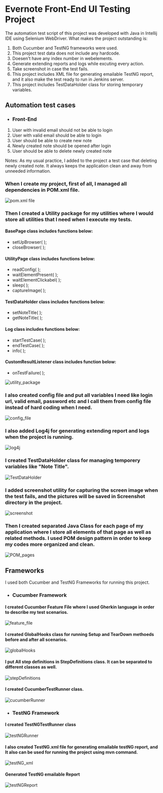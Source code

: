 # Evernote Front-End UI Testing Project
The automation test script of this project was developed with Java in Intellij IDE using Selenium WebDriver. What makes the project outstanding is:
1. Both Cucumber and TestNG frameworks were used.
2. This project test data does not include any hardcode.
3. Doesen't have any index number in webelements.
4. Generate extending reports and logs while excuting every action.
5. Take screenshot in case the test fails.
6. This project includes XML file for generating emailable TestNG report, and it also make the test ready to run in Jenkins server.
7. This project includes TestDataHolder class for storing temporary variables. 

## Automation test cases
- ### Front-End
1. User with invalid email should not be able to login
2. User with valid email should be able to login
3. User should be able to create new note
4. Newly created note should be opened after login
5. User should be able to delete newly created note

Notes: As my usual practice, I added to the project a test case that deleting newly created note. It always keeps the application clean and away from unneeded information. 

### When I create my project, first of all, I managed all dependencies in POM.xml file.
![pom.xml file](https://user-images.githubusercontent.com/92171994/148689965-4d6c635e-8a16-4950-b150-e33fa3f0f0cb.png)

### Then I created a Utility package for my utilities where I would store all utilities that I need when I execute my tests.
#### BasePage class includes functions below:
* setUpBrowser( );
* closeBrowser( );
#### UtilityPage class includes functions below:
* readConfig( );
* waitElementPresent( );
* waitElementClickabel( );
* sleep( );
* captureImage( );
#### TestDataHolder class includes functions below:
* setNoteTitle( );
* getNoteTitle( );
#### Log class includes functions below:
* startTestCase( );
* endTestCase( );
* info( );
#### CustomResultListener class includes function below:
* onTestFailure( );

![utility_package](https://user-images.githubusercontent.com/92171994/148690333-ad1a4c67-b9fd-4c72-946d-25c5057ffa42.png)

### I also created config file and put all variables I need like login url, valid email, password etc and I call them from config file instead of hard coding when I need.
![config_file](https://user-images.githubusercontent.com/92171994/148691152-1939349f-b577-4bb2-82e6-5f724c828254.png)

### I also added Log4j for generating extending report and logs when the project is running.
![log4j](https://user-images.githubusercontent.com/92171994/148691918-ab6f9d3b-54bf-4ca7-80a8-e40abea5a244.png)

### I created TestDataHolder class for managing temporery variables like "Note Title".
![TestDataHolder](https://user-images.githubusercontent.com/92171994/148692086-f955f674-a425-4aaf-a1e5-2f987c2a70ad.png)

### I added screenshot utility for capturing the screen image when the test fails, and the pictures will be saved in Screenshot directory in the project.
![screenshot](https://user-images.githubusercontent.com/92171994/148692225-fac3a380-6617-4433-813e-5ef00778d1f5.png)

### Then I created separated Java Class for each page of my application where I store all elements of that page as well as related methods. I used POM design pattern in order to keep my codes more organized and clean.
![POM_pages](https://user-images.githubusercontent.com/92171994/148690333-ad1a4c67-b9fd-4c72-946d-25c5057ffa42.png)

## Frameworks
I used both Cucumber and TestNG Frameworks for running this project.

- ### Cucumber Framework
#### I created Cucumber Feature File where I used Gherkin language in order to describe my test scenarios. 
![feature_file](https://user-images.githubusercontent.com/92171994/148692603-2d8c61eb-1de1-45a6-b679-9292c63da68d.png)

#### I created GlobalHooks class for running Setup and TearDown methoeds before and after all scenarios.
![globalHooks](https://user-images.githubusercontent.com/92171994/148692745-d68ca74c-9e68-4b97-a7cc-f669f06b222b.png)

#### I put All step definitions in StepDefinitions class. It can be separated to different classes as well.
![stepDefinitions](https://user-images.githubusercontent.com/92171994/148692737-f8593bf6-39ef-40f1-ac2c-daacc13591d7.png)

#### I created CucumberTestRunner class.
![cucumberRunner](https://user-images.githubusercontent.com/92171994/148694224-76d7ed24-a1bc-465f-82ad-a51673a6b272.png)

- ### TestNG Framework
#### I created TestNGTestRunner class
![testNGRunner](https://user-images.githubusercontent.com/92171994/148693174-48399369-1186-4468-86f3-76b029c88ca7.png)

#### I also created TestNG.xml file for generating emailable testNG report, and It also can be used for running the project using mvn command.
![testNG_xml](https://user-images.githubusercontent.com/92171994/148694153-a2a79d74-c33b-45b6-8dea-32ecdb88544e.png)

#### Generated TestNG emailable Report
![testNGReport](https://user-images.githubusercontent.com/92171994/148693447-5d7243f4-e6ad-4cd7-be13-a0cc36a29c25.png)










